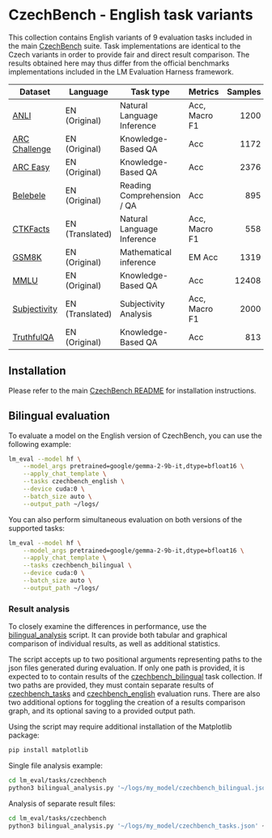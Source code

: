 # CzechBench - English task variants

This collection contains English variants of 9 evaluation tasks included in the main [CzechBench](../czechbench/) suite. Task implementations are identical to the Czech variants in order to provide fair and direct result comparison. The results obtained here may thus differ from the official benchmarks implementations included in the LM Evaluation Harness framework.

| Dataset                                                      | Language                      | Task type                  | Metrics        | Samples | Task ID         |
| ------------------------------------------------------------ | ----------------------------- | -------------------------- | -------------- | ------: | --------------- |
| [ANLI](anli_en)                     | EN (Original)               | Natural Language Inference | Acc, Macro F1  | 1200    | anli_en         |
| [ARC Challenge](arc_en)             | EN (Original)               | Knowledge-Based QA         | Acc            | 1172    | arc_en          |
| [ARC Easy](arc_en)                  | EN (Original)               | Knowledge-Based QA         | Acc            | 2376    | arc_en          |
| [Belebele](belebele_en)             | EN (Original) | Reading Comprehension / QA | Acc            | 895     | belebele_en     |
| [CTKFacts](ctkfacts_en)             | EN (Translated)                 | Natural Language Inference | Acc, Macro F1  | 558     | ctkfacts_en     |
| [GSM8K](gsm8k_en)                   | EN (Original)               | Mathematical inference     | EM Acc         | 1319    | gsm8k_en        |
| [MMLU](mmlu_en)                     | EN (Original)               | Knowledge-Based QA         | Acc            | 12408   | mmlu_en         |
| [Subjectivity](subjectivity_en)     | EN (Translated)                 | Subjectivity Analysis      | Acc, Macro F1  | 2000    | subjectivity_en |
| [TruthfulQA](truthfulqa_en)         | EN (Original)               | Knowledge-Based QA         | Acc            | 813     | truthfulqa_en   |

## Installation

Please refer to the main [CzechBench README](../czechbench/) for installation instructions.

## Bilingual evaluation

To evaluate a model on the English version of CzechBench, you can use the following example:

```bash
lm_eval --model hf \
    --model_args pretrained=google/gemma-2-9b-it,dtype=bfloat16 \
    --apply_chat_template \
    --tasks czechbench_english \
    --device cuda:0 \
    --batch_size auto \
    --output_path ~/logs/
```

You can also perform simultaneous evaluation on both versions of the supported tasks:

```bash
lm_eval --model hf \
    --model_args pretrained=google/gemma-2-9b-it,dtype=bfloat16 \
    --apply_chat_template \
    --tasks czechbench_bilingual \
    --device cuda:0 \
    --batch_size auto \
    --output_path ~/logs/
```

### Result analysis

To closely examine the differences in performance, use the [bilingual_analysis](../czechbench/bilingual_analysis.py) script. It can provide both tabular and graphical comparison of individual results, as well as additional statistics.

The script accepts up to two positional arguments representing paths to the json files generated during evaluation. If only one path is provided, it is expected to to contain results of the [czechbench_bilingual](../czechbench/czechbench_bilingual.yaml) task collection. If two paths are provided, they must contain separate results of [czechbench_tasks](../czechbench/czechbench_tasks.yaml) and [czechbench_english](czechbench_english.yaml) evaluation runs. There are also two additional options for toggling the creation of a results comparison graph, and its optional saving to a provided output path.

Using the script may require additional installation of the Matplotlib package:

```bash
pip install matplotlib
```

Single file analysis example:

```bash
cd lm_eval/tasks/czechbench
python3 bilingual_analysis.py '~/logs/my_model/czechbench_bilingual.json' -g -o ~/figures/graph.png
```

Analysis of separate result files:

```bash
cd lm_eval/tasks/czechbench
python3 bilingual_analysis.py '~/logs/my_model/czechbench_tasks.json' ~/logs/my_model/czechbench_english.json -g -o ~/figures/graph.png
```